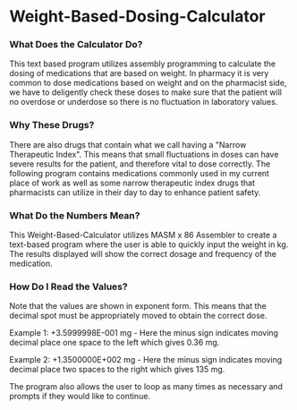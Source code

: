 # Weight-Based-Dosing-Calculator

### What Does the Calculator Do?
This text based program utilizes assembly programming to calculate the dosing of medications that are based on weight. In pharmacy it is very common to dose medications based on weight and on the pharmacist side, we have to deligently check these doses to make sure that the patient will no overdose or underdose so there is no fluctuation in laboratory values.

### Why These Drugs?
There are also drugs that contain what we call having a "Narrow Therapeutic Index". This means that small fluctuations in doses can have severe results for the patient, and therefore vital to dose correctly. The following program contains medications commonly used in my current place of work as well as some narrow therapeutic index drugs that pharmacists can utilize in their day to day to enhance patient safety.

### What Do the Numbers Mean?
This Weight-Based-Calculator utilizes MASM x 86 Assembler to create a text-based program where the user is able to quickly input the weight in kg. The results displayed will show the correct dosage and frequency of the medication. 

### How Do I Read the Values?
Note that the values are shown in exponent form. This means that the decimal spot must be appropriately moved to obtain the correct dose. 

Example 1: +3.5999998E-001 mg - Here the minus sign indicates moving decimal place one space to the left which gives 0.36 mg.

Example 2: +1.3500000E+002 mg - Here the minus sign indicates moving decimal place two spaces to the right which gives 135 mg.

The program also allows the user to loop as many times as necessary and prompts if they would like to continue.
